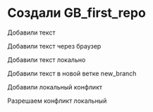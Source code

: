 ﻿# Создали GB_first_repo

Добавили текст

Добавили текст через браузер

Добавили текст локально

Добавили текст в новой ветке new_branch

Добавили локальный конфликт

Разрешаем конфликт локальный

